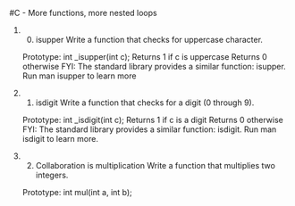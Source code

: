 #C - More functions, more nested loops

1. 0. isupper
	Write a function that checks for uppercase character.

	Prototype: int _isupper(int c);
	Returns 1 if c is uppercase
	Returns 0 otherwise
	FYI: The standard library provides a similar function: isupper. Run man isupper to learn more
2. 1. isdigit
	Write a function that checks for a digit (0 through 9).

	Prototype: int _isdigit(int c);
	Returns 1 if c is a digit
	Returns 0 otherwise
	FYI: The standard library provides a similar function: isdigit. Run man isdigit to learn more.
3. 2. Collaboration is multiplication
	Write a function that multiplies two integers.

	Prototype: int mul(int a, int b);
